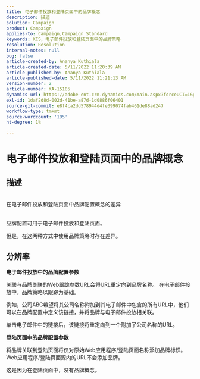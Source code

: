 ```yaml
---
title: 电子邮件投放和登陆页面中的品牌概念
description: 描述
solution: Campaign
product: Campaign
applies-to: Campaign,Campaign Standard
keywords: KCS，电子邮件投放和登陆页面中的品牌策略
resolution: Resolution
internal-notes: null
bug: false
article-created-by: Ananya Kuthiala
article-created-date: 5/11/2022 11:20:39 AM
article-published-by: Ananya Kuthiala
article-published-date: 5/11/2022 11:21:13 AM
version-number: 2
article-number: KA-15105
dynamics-url: https://adobe-ent.crm.dynamics.com/main.aspx?forceUCI=1&pagetype=entityrecord&etn=knowledgearticle&id=189a795e-1cd1-ec11-a7b5-0022480a8e40
exl-id: 1daf2d8d-002d-41be-a87d-1d0886f06401
source-git-commit: e8f4ca2dd578944d4fe399074fab461de88ad247
workflow-type: tm+mt
source-wordcount: '195'
ht-degree: 1%

---
```


# 电子邮件投放和登陆页面中的品牌概念

## 描述

<br>在电子邮件投放和登陆页面中品牌配置概念的差异<br><br>


品牌配置可用于电子邮件投放和登陆页面。

但是，在这两种方式中使用品牌策略时存在差异。






## 分辨率

<b>电子邮件投放中的品牌配置参数</b>


关联与品牌关联的Web跟踪参数URL会将URL重定向到品牌名称。 在电子邮件投放中，品牌策略以跟踪为基础。

例如，公司ABC希望将其公司名称附加到其电子邮件中包含的所有URL中，他们可以在品牌配置中定义该链接，并将品牌与电子邮件投放相关联。

单击电子邮件中的链接后，该链接将重定向到一个附加了公司名称的URL。




<b>登陆页面中的品牌配置参数</b>


将品牌关联到登陆页面将仅对原始Web应用程序/登陆页面名称添加品牌标识。 Web应用程序/登陆页面源内的URL不会添加品牌。

这是因为在登陆页面中，没有品牌概念。

